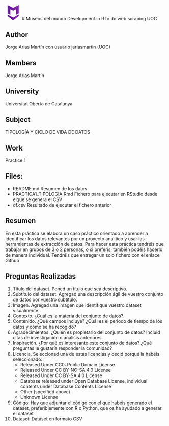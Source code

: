 ![alt text](https://github.com/adam-p/markdown-here/raw/master/src/common/images/icon48.png "Logo Title Text 1") # Museos del mundo
Development in R to do web scraping UOC

## Author
Jorge Arias Martín con usuario jariasmartin (UOC)
## Members
Jorge Arias Martín
## University
Universitat Oberta de Catalunya
## Subject
TIPOLOGÍA Y CICLO DE VIDA DE DATOS
## Work
Practice 1
## Files: 
* README.md  Resumen de los datos
* PRACTICA1_TIPOLOGIA.Rmd Fichero para ejecutar en RStudio desde elque se genera el CSV
* df.csv Resultado de ejecutar el fichero anterior

## Resumen
En esta práctica se elabora un caso práctico orientado a aprender a identificar los datos relevantes por un proyecto analítico y usar las herramientas de extracción de datos.
Para hacer esta práctica tendréis que trabajar en grupos de 3 o 2 personas, o si preferís, también podéis hacerlo de manera individual. Tendréis que entregar un solo fichero con el enlace Github

## Preguntas Realizadas
1. Título del dataset. Poned un título que sea descriptivo.
2. Subtítulo del dataset. Agregad una descripción ágil de vuestro conjunto de datos por vuestro subtítulo.
3. Imagen. Agregad una imagen que identifique vuestro dataset visualmente
4. Contexto. ¿Cuál es la materia del conjunto de datos?
5. Contenido. ¿Qué campos incluye? ¿Cuál es el periodo de tiempo de los datos y cómo se ha recogido?
6. Agradecimientos. ¿Quién es propietario del conjunto de datos? Incluid citas de investigación o análisis anteriores.
7. Inspiración. ¿Por qué es interesante este conjunto de datos? ¿Qué preguntas le gustaría responder la comunidad?
8. Licencia. Seleccionad una de estas licencias y decid porqué la habéis seleccionado:
   * Released Under CC0: Public Domain License
   * Released Under CC BY-NC-SA 4.0 License
   * Released Under CC BY-SA 4.0 License
   * Database released under Open Database License, individual contents under Database Contents License
   * Other (specified above)
   * Unknown License
9. Código: Hay que adjuntar el código con el que habéis generado el dataset, preferiblemente con R o Python, que os ha ayudado a generar el dataset
10. Dataset: Dataset en formato CSV

